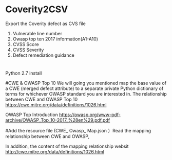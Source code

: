 
# Coverity2CSV

Export the Coverity defect as CVS file

1. Vulnerable line number
2. Owasp top ten 2017 information(A1-A10)
3. CVSS Score
4. CVSS Severity 
5. Defect remediation guidance


#
Python 2.7 install

#CWE & OWASP Top 10
We will going you mentioned map the base value of a CWE (merged defect attribute) to a separate private Python dictionary of terms for whichever OWASP standard you are interested in.
The relationship between CWE and OWASP Top 10
https://cwe.mitre.org/data/definitions/1026.html

OWASP Top Introduction
https://owasp.org/www-pdf-archive/OWASP_Top_10-2017_%28en%29.pdf.pdf

#Add the resource file (CWE_ Owasp_ Map.json ）Read the mapping relationship between CWE and OWASP,

In addition, the content of the mapping relationship websit http://cwe.mitre.org/data/definitions/1026.html

